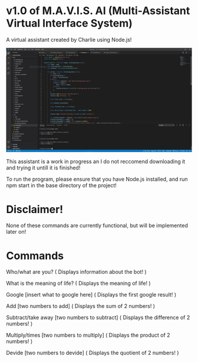 # v1.0 of M.A.V.I.S. AI (Multi-Assistant Virtual Interface System)

A virtual assistant created by Charlie using Node.js!

![Alt text](./images/Main.JPG)

This assistant is a work in progress an I do not reccomend downloading it and trying it untill it is finished!

To run the program, please ensure that you have Node.js installed, and run npm start in the base directory of the project!

# Disclaimer!

None of these commands are currently functional, but will be implemented later on!

# Commands

Who/what are you? ( Displays information about the bot! )

What is the meaning of life? ( Displays the meaning of life! )

Google [insert what to google here] ( Displays the first google result! )

Add [two numbers to add] ( Displays the sum of 2 numbers! )

Subtract/take away [two numbers to subtract] ( Displays the difference of 2 numbers! )

Multiply/times [two numbers to multiply] ( Displays the product of 2 numbers! )

Devide [two numbers to devide] ( Displays the quotient of 2 numbers! )
